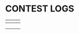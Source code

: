# CONTEST LOGS

<table data-card-size="large" data-view="cards"><thead><tr><th align="center"></th><th></th><th></th></tr></thead><tbody><tr><td align="center"></td><td></td><td></td></tr><tr><td align="center"></td><td></td><td></td></tr><tr><td align="center"></td><td></td><td></td></tr></tbody></table>
